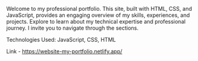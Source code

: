 Welcome to my professional portfolio. This site, built with HTML, CSS, and JavaScript, provides an engaging overview of my skills, experiences, and projects. Explore to learn about my technical expertise and professional journey. I invite you to navigate through the sections.

Technologies Used: JavaScript, CSS, HTML

Link - https://website-my-portfolio.netlify.app/

